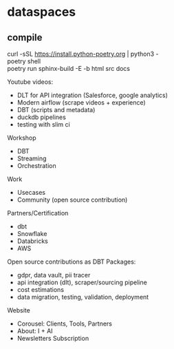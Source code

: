# dataspaces  

## compile  
curl -sSL https://install.python-poetry.org | python3 -  
poetry shell  
poetry run sphinx-build -E -b html src docs 

Youtube videos:  
- DLT for API integration (Salesforce, google analytics)
- Modern airflow (scrape videos + experience)
- DBT (scripts and metadata)
- duckdb pipelines
- testing with slim ci

Workshop
- DBT
- Streaming
- Orchestration

Work
- Usecases
- Community (open source contribution)

Partners/Certification
- dbt
- Snowflake
- Databricks
- AWS

Open source contributions as DBT Packages:
- gdpr, data vault, pii tracer
- api integration (dlt), scraper/sourcing pipeline
- cost estimations
- data migration, testing, validation, deployment

Website
- Corousel: Clients, Tools, Partners
- About: I + AI
- Newsletters Subscription